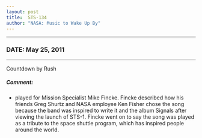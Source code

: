 ```yaml
---
layout: post
title:  STS-134
author: "NASA: Music to Wake Up By"
---
```


----
### DATE: May 25, 2011
----
Countdown by Rush

##### Comment:
* played for Mission Specialist Mike Fincke. Fincke described how his friends Greg Shurtz and NASA employee Ken Fisher chose the song because the band was inspired to write it and the album Signals after viewing the launch of STS-1. Fincke went on to say the song was played as a tribute to the space shuttle program, which has inspired people around the world.
